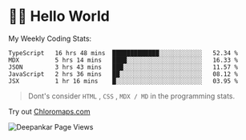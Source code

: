 # 👋🏽 Hello World 

<!--![Deepankar's github stats](https://github-readme-stats.vercel.app/api?username=Deep-Codes&count_private=true&show_icons=true&theme=radical)-->
My Weekly Coding Stats:

<!--START_SECTION:waka-->
```text
TypeScript   16 hrs 48 mins  █████████████░░░░░░░░░░░░   52.34 % 
MDX          5 hrs 14 mins   ████░░░░░░░░░░░░░░░░░░░░░   16.33 % 
JSON         3 hrs 43 mins   ███░░░░░░░░░░░░░░░░░░░░░░   11.57 % 
JavaScript   2 hrs 36 mins   ██░░░░░░░░░░░░░░░░░░░░░░░   08.12 % 
JSX          1 hr 16 mins    █░░░░░░░░░░░░░░░░░░░░░░░░   03.95 % 
```
<!--END_SECTION:waka-->

> Dont's consider `HTML` , `CSS` , `MDX / MD` in the programming stats.

Try out [Chloromaps.com](https://www.chloromaps.com/)

<p align="left"> <img src="https://komarev.com/ghpvc/?username=Deep-Codes&label=Views&color=blue&style=plastic" alt="Deepankar Page Views" /> </p>
